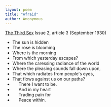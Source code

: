 ```yaml
---
layout: poem
title: "Afraid"
author: Anonymous
---
```


[The Third Sex](/das-dritte-geschlecht/) Issue 2, article 3 (September 1930)

- The sun is hidden
- The rose is blooming
- Where is the morning
- From which yesterday escapes?
- Where the caressing radiance of the world
- Where the pleasing sounds fall down upon,
- That which radiates from people's eyes,
- That flows against us on our paths?
- &nbsp;&nbsp;&nbsp;&nbsp;&nbsp;There I want to be.
- &nbsp;&nbsp;&nbsp;&nbsp;&nbsp;And in my heart
- &nbsp;&nbsp;&nbsp;&nbsp;&nbsp;Trading pain for
- &nbsp;&nbsp;&nbsp;&nbsp;&nbsp;Peace within.
